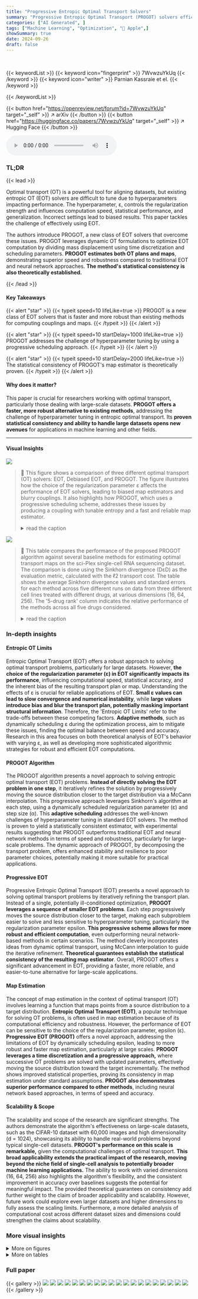 ```yaml
---
title: "Progressive Entropic Optimal Transport Solvers"
summary: "Progressive Entropic Optimal Transport (PROGOT) solvers efficiently and robustly compute optimal transport plans and maps, even at large scales, by progressively scheduling parameters."
categories: ["AI Generated", ]
tags: ["Machine Learning", "Optimization", "🏢 Apple",]
showSummary: true
date: 2024-09-26
draft: false
---
```


<br>

{{< keywordList >}}
{{< keyword icon="fingerprint" >}} 7WvwzuYkUq {{< /keyword >}}
{{< keyword icon="writer" >}} Parnian Kassraie et el. {{< /keyword >}}
 
{{< /keywordList >}}

{{< button href="https://openreview.net/forum?id=7WvwzuYkUq" target="_self" >}}
↗ arXiv
{{< /button >}}
{{< button href="https://huggingface.co/papers/7WvwzuYkUq" target="_self" >}}
↗ Hugging Face
{{< /button >}}



<audio controls>
    <source src="https://ai-paper-reviewer.com/7WvwzuYkUq/podcast.wav" type="audio/wav">
    Your browser does not support the audio element.
</audio>


### TL;DR


{{< lead >}}

Optimal transport (OT) is a powerful tool for aligning datasets, but existing entropic OT (EOT) solvers are difficult to tune due to hyperparameters impacting performance.  The hyperparameter, ε,  controls the regularization strength and influences computation speed, statistical performance, and generalization. Incorrect settings lead to biased results. This paper tackles the challenge of effectively using EOT.



The authors introduce PROGOT, a new class of EOT solvers that overcome these issues. PROGOT leverages dynamic OT formulations to optimize EOT computation by dividing mass displacement using time discretization and scheduling parameters.  **PROGOT estimates both OT plans and maps**, demonstrating superior speed and robustness compared to traditional EOT and neural network approaches.  **The method's statistical consistency is also theoretically established.**

{{< /lead >}}


#### Key Takeaways

{{< alert "star" >}}
{{< typeit speed=10 lifeLike=true >}} PROGOT is a new class of EOT solvers that is faster and more robust than existing methods for computing couplings and maps. {{< /typeit >}}
{{< /alert >}}

{{< alert "star" >}}
{{< typeit speed=10 startDelay=1000 lifeLike=true >}} PROGOT addresses the challenge of hyperparameter tuning by using a progressive scheduling approach. {{< /typeit >}}
{{< /alert >}}

{{< alert "star" >}}
{{< typeit speed=10 startDelay=2000 lifeLike=true >}} The statistical consistency of PROGOT's map estimator is theoretically proven. {{< /typeit >}}
{{< /alert >}}

#### Why does it matter?
This paper is crucial for researchers working with optimal transport, particularly those dealing with large-scale datasets.  **PROGOT offers a faster, more robust alternative to existing methods**, addressing the challenge of hyperparameter tuning in entropic optimal transport.  Its **proven statistical consistency and ability to handle large datasets opens new avenues** for applications in machine learning and other fields.

------
#### Visual Insights



![](https://ai-paper-reviewer.com/7WvwzuYkUq/figures_1_1.jpg)

> 🔼 This figure shows a comparison of three different optimal transport (OT) solvers: EOT, Debiased EOT, and PROGOT. The figure illustrates how the choice of the regularization parameter ε affects the performance of EOT solvers, leading to biased map estimators and blurry couplings. It also highlights how PROGOT, which uses a progressive scheduling scheme, addresses these issues by producing a coupling with tunable entropy and a fast and reliable map estimator. 
> <details>
> <summary>read the caption</summary>
> Figure 1: (left) EOT solvers collapse when the value of ε is not properly chosen. This typically results in biased map estimators and in blurry couplings (see Fig. 2 for the coupling matrix obtained between Xtrain and ytrain). (middle) Debiasing the output of EOT solvers can prevent a collapse to the mean seen in EOT estimators, but computes the same coupling. PROGOT (right) ameliorates these problems in various ways: by decomposing the resolution of the OT problem into multiple time steps, and using various forms of progressive scheduling, we recover both a coupling whose entropy can be tuned automatically and a map estimator that is fast and reliable.
> </details>





![](https://ai-paper-reviewer.com/7WvwzuYkUq/tables_2_1.jpg)

> 🔼 This table compares the performance of the proposed PROGOT algorithm against several baseline methods for estimating optimal transport maps on the sci-Plex single-cell RNA sequencing dataset.  The comparison is done using the Sinkhorn divergence (DɛD) as the evaluation metric, calculated with the ℓ2 transport cost. The table shows the average Sinkhorn divergence values and standard errors for each method across five different runs on data from three different cell lines treated with different drugs, at various dimensions (16, 64, 256).  The '5-drug rank' column indicates the relative performance of the methods across all five drugs considered.
> <details>
> <summary>read the caption</summary>
> Table 1: Performance of PROGOT compared to baselines, w.r.t DɛD between source and target of the sci-Plex dataset. Reported numbers are the average of 5 runs, together with the standard error.
> </details>





### In-depth insights


#### Entropic OT Limits
Entropic Optimal Transport (EOT) offers a robust approach to solving optimal transport problems, particularly for large datasets.  However, **the choice of the regularization parameter (ε) in EOT significantly impacts its performance**, influencing computational speed, statistical accuracy, and the inherent bias of the resulting transport plan or map.  Understanding the effects of ε is crucial for reliable applications of EOT.  **Small ε values can lead to slow convergence and numerical instability**, while **large values introduce bias and blur the transport plan, potentially masking important structural information**.  Therefore, the 'Entropic OT Limits' refer to the trade-offs between these competing factors.  **Adaptive methods**, such as dynamically scheduling ε during the optimization process, aim to mitigate these issues, finding the optimal balance between speed and accuracy.  Research in this area focuses on both theoretical analysis of EOT's behavior with varying ε, as well as developing more sophisticated algorithmic strategies for robust and efficient EOT computations.

#### PROGOT Algorithm
The PROGOT algorithm presents a novel approach to solving entropic optimal transport (EOT) problems.  **Instead of directly solving the EOT problem in one step**, it iteratively refines the solution by progressively moving the source distribution closer to the target distribution via a McCann interpolation. This progressive approach leverages Sinkhorn's algorithm at each step, using a dynamically scheduled regularization parameter (ε) and step size (α). This **adaptive scheduling** addresses the well-known challenges of hyperparameter tuning in standard EOT solvers.  The method is proven to yield a statistically consistent estimator, with experimental results suggesting that PROGOT outperforms traditional EOT and neural network methods in terms of speed and robustness, particularly for large-scale problems. The dynamic approach of PROGOT, by decomposing the transport problem, offers enhanced stability and resilience to poor parameter choices, potentially making it more suitable for practical applications.

#### Progressive EOT
Progressive Entropic Optimal Transport (EOT) presents a novel approach to solving optimal transport problems by iteratively refining the transport plan.  Instead of a single, potentially ill-conditioned optimization, **PROGOT leverages a sequence of smaller EOT problems**. Each step progressively moves the source distribution closer to the target, making each subproblem easier to solve and less sensitive to hyperparameter tuning, particularly the regularization parameter epsilon.  **This progressive scheme allows for more robust and efficient computation**, even outperforming neural network-based methods in certain scenarios.  The method cleverly incorporates ideas from dynamic optimal transport, using McCann interpolation to guide the iterative refinement.  **Theoretical guarantees establish the statistical consistency of the resulting map estimator**.  Overall, PROGOT offers a significant advancement in EOT, providing a faster, more reliable, and easier-to-tune alternative for large-scale applications.

#### Map Estimation
The concept of map estimation in the context of optimal transport (OT) involves learning a function that maps points from a source distribution to a target distribution.  **Entropic Optimal Transport (EOT)**, a popular technique for solving OT problems, is often used in map estimation because of its computational efficiency and robustness.  However, the performance of EOT can be sensitive to the choice of the regularization parameter, epsilon (ε).  **Progressive EOT (PROGOT)** offers a novel approach, addressing the limitations of EOT by dynamically scheduling epsilon, leading to more robust and faster map estimation, particularly at large scales.  **PROGOT leverages a time discretization and a progressive approach,** where successive OT problems are solved with updated parameters, effectively moving the source distribution toward the target incrementally.  The method shows improved statistical properties, proving its consistency in map estimation under standard assumptions. **PROGOT also demonstrates superior performance compared to other methods**, including neural network based approaches, in terms of speed and accuracy.

#### Scalability & Scope
The scalability and scope of the research are significant strengths.  The authors demonstrate the algorithm's effectiveness on large-scale datasets, such as the CIFAR-10 dataset with 60,000 images and high dimensionality (d = 1024), showcasing its ability to handle real-world problems beyond typical single-cell datasets.  **PROGOT's performance on this scale is remarkable,** given the computational challenges of optimal transport.  **This broad applicability extends the practical impact of the research, moving beyond the niche field of single-cell analysis to potentially broader machine learning applications.**  The ability to work with varied dimensions (16, 64, 256) also highlights the algorithm's flexibility, and the consistent improvement in accuracy over baselines suggests the potential for meaningful impact.  The provided theoretical guarantees on consistency add further weight to the claim of broader applicability and scalability.  However, future work could explore even larger datasets and higher dimensions to fully assess the scaling limits.  Furthermore, a more detailed analysis of computational cost across different dataset sizes and dimensions could strengthen the claims about scalability.


### More visual insights

<details>
<summary>More on figures
</summary>


![](https://ai-paper-reviewer.com/7WvwzuYkUq/figures_1_2.jpg)

> 🔼 This figure compares three different optimal transport (OT) solvers: standard Entropic OT (EOT), debiased EOT, and the proposed Progressive Entropic OT (PROGOT).  It shows how the choice of the regularization parameter (ε) significantly affects the quality of EOT solutions (left panel shows blurry couplings resulting from a poorly chosen ε), while debiased EOT only partially addresses this issue. The figure highlights that PROGOT overcomes these limitations by employing a progressive scheduling strategy which adapts the parameters during the OT computation, resulting in more robust and accurate couplings and map estimators (as demonstrated in the right panel).
> <details>
> <summary>read the caption</summary>
> Figure 1: (left) EOT solvers collapse when the value of ε is not properly chosen. This typically results in biased map estimators and in blurry couplings (see Fig. 2 for the coupling matrix obtained between Xtrain and ytrain). (middle) Debiasing the output of EOT solvers can prevent a collapse to the mean seen in EOT estimators, but computes the same coupling. PROGOT (right) ameliorates these problems in various ways: by decomposing the resolution of the OT problem into multiple time steps, and using various forms of progressive scheduling, we recover both a coupling whose entropy can be tuned automatically and a map estimator that is fast and reliable.
> </details>



![](https://ai-paper-reviewer.com/7WvwzuYkUq/figures_3_1.jpg)

> 🔼 This figure illustrates the core idea behind the PROGOT algorithm.  Instead of directly solving the optimal transport problem between the source and target distributions, PROGOT iteratively moves the source distribution closer to the target distribution along an estimated McCann interpolation path.  Each step involves solving a smaller, better-conditioned optimal transport problem using entropic optimal transport (EOT) with a properly scheduled regularization parameter. This progressive approach reduces the sensitivity of the final solution to the choice of regularization parameter and makes the algorithm more stable and less prone to collapse.
> <details>
> <summary>read the caption</summary>
> Figure 3: Intuition of PROGOT: By iteratively fitting to the interpolation path, the final transport step is less likely to collapse, resulting in more stable solver.
> </details>



![](https://ai-paper-reviewer.com/7WvwzuYkUq/figures_7_1.jpg)

> 🔼 This figure presents three sub-figures that analyze different aspects of the proposed PROGOT algorithm. Subfigure (A) demonstrates the algorithm's convergence to the true map by measuring the mean squared error (MSE) between the estimated map (TProg) and the ground truth map (T0) as the number of training samples increases. Subfigure (B) investigates the effect of different scheduling strategies for the parameter αk (step length in the McCann interpolation) on the Sinkhorn divergence (a measure of dissimilarity between probability distributions) between the iteratively refined source distribution and the target distribution. Finally, Subfigure (C) examines the influence of Algorithm 4 (an automatic scheduling method for the regularization parameter εk) on the Sinkhorn divergence during the iterative process.
> <details>
> <summary>read the caption</summary>
> Figure 4: (A) Convergence of TProg to the ground-truth map w.r.t. the empirical L2 norm, for d = 4. (B) Effect of scheduling αk, for d = 64. (C) Effect of scheduling εk using Algorithm 4, for d = 64.
> </details>



![](https://ai-paper-reviewer.com/7WvwzuYkUq/figures_8_1.jpg)

> 🔼 This figure demonstrates the performance of the PROGOT algorithm in learning the optimal transport map (TProg). Panel A shows the convergence of TProg to the ground truth map as the number of training samples increases. Panel B illustrates the impact of different scheduling strategies for the αk parameter on the algorithm's performance, showing that the constant-speed schedule yields the best results. Finally, Panel C compares PROGOT with and without scheduling of the εk parameter, highlighting the effectiveness of Algorithm 4 in setting the regularization parameter.
> <details>
> <summary>read the caption</summary>
> Figure 4: (A) Convergence of TProg to the ground-truth map w.r.t. the empirical L2 norm, for d = 4. (B) Effect of scheduling αk, for d = 64. (C) Effect of scheduling εk using Algorithm 4, for d = 64.
> </details>



![](https://ai-paper-reviewer.com/7WvwzuYkUq/figures_9_1.jpg)

> 🔼 This figure shows an example of the optimal assignment problem between CIFAR images and their blurred versions.  The left side shows example images of CIFAR and their blurred counterparts (σ = 4). The middle shows the optimal coupling matrix (P*) which should be an identity matrix if the cost is l2 norm. The right side shows the coupling matrix (P) computed using PROGOT (K=4, constant speed schedule). The results demonstrate PROGOT's ability to recover the nearly optimal coupling in this large-scale problem.
> <details>
> <summary>read the caption</summary>
> Figure 6: We consider the optimal assignment problem between all CIFAR images and their blurry CIFAR as trace, and KL divergence from counterparts using the l2 loss. A small subset of 3 original images on the left can be compared with their blurred counterpart on the right, with σ = 4. PROGOT is run for K = 4 and with the constant-speed schedule.
> </details>



![](https://ai-paper-reviewer.com/7WvwzuYkUq/figures_14_1.jpg)

> 🔼 This figure shows an example of an original CIFAR10 image and its blurred versions with blur parameters σ = 2 and σ = 4. The goal is to match these blurry images back to their original counterparts, which will serve as a benchmark for large-scale optimal transport experiments.  The optimal coupling for this task (using the L2 cost function), is the identity matrix; this is because each image must be matched to its blurred counterpart. This experiment is important because it allows for an objective assessment of the performance of different algorithms in a large-scale optimal transport problem where the true solution is known.
> <details>
> <summary>read the caption</summary>
> Figure 7: Example of a CIFAR10 image and blurred variant. We match blurry images to the originals.
> </details>



![](https://ai-paper-reviewer.com/7WvwzuYkUq/figures_14_2.jpg)

> 🔼 This figure visualizes the single-cell RNA sequencing data from Srivatsan et al. (2020). It uses principal component analysis (PCA) to reduce the dimensionality of the data to two dimensions, focusing on 50 samples for better visualization. The plot shows two distinct point clouds: one representing control cells (Xtrain, Xtest) and another representing cells perturbed by a specific drug (ytrain, ytest).  The figure illustrates how the drug treatment affects the distribution of the cells in the reduced dimensional space.
> <details>
> <summary>read the caption</summary>
> Figure 8: Overview of the single cell dataset Srivatsan et al. [2020]. We show the first two PCA dimensions performed on the training data, and limit the figure to 50 samples. The point cloud (Xtrain, Xtest) shows the control cells and (ytrain, ytest) are the perturbed cells using a specific drug.
> </details>



![](https://ai-paper-reviewer.com/7WvwzuYkUq/figures_15_1.jpg)

> 🔼 This figure demonstrates the convergence and impact of scheduling parameters on PROGOT's performance. (A) shows the mean squared error (MSE) between PROGOT's estimated map and the ground truth map, showing convergence as the number of training samples increases. (B) compares different scheduling strategies for the step size parameter (αk), showing the effect on the Sinkhorn divergence between intermediate point clouds and the target distribution. (C) illustrates the effect of scheduling the regularization parameter (εk) using Algorithm 4, comparing it to a scenario without automatic scheduling. The results highlight the robustness and efficiency gains achieved by PROGOT's progressive scheduling.
> <details>
> <summary>read the caption</summary>
> Figure 4: (A) Convergence of TProg to the ground-truth map w.r.t. the empirical L2 norm, for d = 4. (B) Effect of scheduling αk, for d = 64. (C) Effect of scheduling εk using Algorithm 4, for d = 64.
> </details>



![](https://ai-paper-reviewer.com/7WvwzuYkUq/figures_15_2.jpg)

> 🔼 The figure shows a comparison of three optimal transport (OT) solvers: EOT, Debiased EOT, and PROGOT.  EOT solvers are prone to collapse and produce biased results when the regularization parameter ε is not chosen carefully.  Debiasing helps, but doesn't solve the core problem of instability. PROGOT, the proposed method, addresses these issues by breaking the OT problem into smaller sub-problems solved sequentially with progressively scheduled parameters. This leads to a more robust and efficient algorithm that produces better couplings and maps.
> <details>
> <summary>read the caption</summary>
> Figure 1: (left) EOT solvers collapse when the value of ε is not properly chosen. This typically results in biased map estimators and in blurry couplings (see Fig. 2 for the coupling matrix obtained between Xtrain and ytrain). (middle) Debiasing the output of EOT solvers can prevent a collapse to the mean seen in EOT estimators, but computes the same coupling. PROGOT (right) ameliorates these problems in various ways: by decomposing the resolution of the OT problem into multiple time steps, and using various forms of progressive scheduling, we recover both a coupling whose entropy can be tuned automatically and a map estimator that is fast and reliable.
> </details>



![](https://ai-paper-reviewer.com/7WvwzuYkUq/figures_16_1.jpg)

> 🔼 Figure 4 presents the experimental results to demonstrate the performance of PROGOT. (A) shows the convergence of the progressive entropic map estimator (TProg) towards the ground truth map as the number of training samples increases. (B) and (C) illustrate the impact of scheduling parameters αk and εk respectively on the performance of PROGOT. The results indicate that PROGOT is robust and efficient in estimating optimal transport maps.
> <details>
> <summary>read the caption</summary>
> Figure 4: (A) Convergence of TProg to the ground-truth map w.r.t. the empirical L2 norm, for d = 4. (B) Effect of scheduling αk, for d = 64. (C) Effect of scheduling εk using Algorithm 4, for d = 64.
> </details>



![](https://ai-paper-reviewer.com/7WvwzuYkUq/figures_16_2.jpg)

> 🔼 This figure compares three different optimal transport (OT) solvers: EOT, Debiased EOT, and PROGOT.  EOT solvers suffer from instability and bias when the regularization parameter ε is not properly chosen, resulting in blurry couplings and inaccurate map estimators.  Debiasing EOT improves the accuracy of the map estimator, but doesn't affect the coupling's quality.  PROGOT, in contrast, addresses the issues through progressive scheduling and time discretization, yielding a more robust and faster approach with a tunable entropy coupling and reliable map estimator.
> <details>
> <summary>read the caption</summary>
> Figure 1: (left) EOT solvers collapse when the value of ε is not properly chosen. This typically results in biased map estimators and in blurry couplings (see Fig. 2 for the coupling matrix obtained between Xtrain and ytrain). (middle) Debiasing the output of EOT solvers can prevent a collapse to the mean seen in EOT estimators, but computes the same coupling. PROGOT (right) ameliorates these problems in various ways: by decomposing the resolution of the OT problem into multiple time steps, and using various forms of progressive scheduling, we recover both a coupling whose entropy can be tuned automatically and a map estimator that is fast and reliable.
> </details>



![](https://ai-paper-reviewer.com/7WvwzuYkUq/figures_17_1.jpg)

> 🔼 This figure compares three different optimal transport solvers: standard Entropic Optimal Transport (EOT), debiased EOT, and the proposed Progressive Entropic Optimal Transport (PROGOT).  The left panel shows how standard EOT suffers from a collapse to the mean when the regularization parameter (ε) isn't carefully chosen, leading to poor map estimation and blurry couplings. The middle panel shows that while debiased EOT addresses the collapse issue, it still suffers from the same coupling limitation. The right panel illustrates how PROGOT overcomes these limitations via a time-discretized approach, dynamically scheduled parameters, and the use of progressive scheduling resulting in improved coupling and map estimation.
> <details>
> <summary>read the caption</summary>
> Figure 1: (left) EOT solvers collapse when the value of ε is not properly chosen. This typically results in biased map estimators and in blurry couplings (see Fig. 2 for the coupling matrix obtained between Xtrain and ytrain). (middle) Debiasing the output of EOT solvers can prevent a collapse to the mean seen in EOT estimators, but computes the same coupling. PROGOT (right) ameliorates these problems in various ways: by decomposing the resolution of the OT problem into multiple time steps, and using various forms of progressive scheduling, we recover both a coupling whose entropy can be tuned automatically and a map estimator that is fast and reliable.
> </details>



![](https://ai-paper-reviewer.com/7WvwzuYkUq/figures_17_2.jpg)

> 🔼 The figure compares three approaches for solving the Entropic Optimal Transport (EOT) problem: standard EOT, debiased EOT, and the proposed PROGOT method.  Standard EOT suffers from sensitivity to the regularization parameter (ε), leading to biased estimates and blurry couplings when ε is poorly chosen. Debiasing mitigates bias but doesn't improve speed. PROGOT addresses these issues by breaking down the problem into smaller steps with progressively adjusted parameters, leading to faster, more robust computation of both couplings and maps.
> <details>
> <summary>read the caption</summary>
> Figure 1: (left) EOT solvers collapse when the value of ε is not properly chosen. This typically results in biased map estimators and in blurry couplings (see Fig. 2 for the coupling matrix obtained between Xtrain and ytrain). (middle) Debiasing the output of EOT solvers can prevent a collapse to the mean seen in EOT estimators, but computes the same coupling. PROGOT (right) ameliorates these problems in various ways: by decomposing the resolution of the OT problem into multiple time steps, and using various forms of progressive scheduling, we recover both a coupling whose entropy can be tuned automatically and a map estimator that is fast and reliable.
> </details>



</details>




<details>
<summary>More on tables
</summary>


![](https://ai-paper-reviewer.com/7WvwzuYkUq/tables_5_1.jpg)
> 🔼 This table compares the performance of the proposed PROGOT algorithm to several baseline methods for estimating optimal transport maps. The comparison is done using the Sinkhorn divergence (DɛD) as a metric, which measures the distance between two probability distributions. The sci-Plex dataset, a single-cell RNA sequencing dataset, is used for the evaluation.  The table shows the results for different dimensionality reduction methods (dPCA) and the different algorithms across various drugs, demonstrating PROGOT's improved performance.
> <details>
> <summary>read the caption</summary>
> Table 1: Performance of PROGOT compared to baselines, w.r.t DɛD between source and target of the sci-Plex dataset. Reported numbers are the average of 5 runs, together with the standard error.
> </details>

![](https://ai-paper-reviewer.com/7WvwzuYkUq/tables_6_1.jpg)
> 🔼 This table compares the performance of the proposed PROGOT algorithm against several baseline methods for single-cell RNA sequencing data.  The performance metric used is the Sinkhorn divergence (D&D), which measures the distance between the source and target distributions after applying the different transport methods. The table shows the average Sinkhorn divergence and its standard error for three different dimensionality reduction levels (d = 16, 64, 256) and five different drugs.  Lower values of D&D indicate better alignment between the source and target.
> <details>
> <summary>read the caption</summary>
> Table 1: Performance of PROGOT compared to baselines, w.r.t D&D between source and target of the sci-Plex dataset. Reported numbers are the average of 5 runs, together with the standard error.
> </details>

![](https://ai-paper-reviewer.com/7WvwzuYkUq/tables_8_1.jpg)
> 🔼 This table compares the performance of the PROGOT algorithm to four other baseline algorithms for map estimation on the sci-Plex single-cell RNA sequencing dataset.  The performance is measured using the Sinkhorn divergence (D&D) between the source and target data, which quantifies the dissimilarity between the two distributions. The table shows the average Sinkhorn divergence and standard error for each algorithm across five different runs, for three different drug types and three dimensionality reduction values (dPCA).  Lower values indicate better performance.
> <details>
> <summary>read the caption</summary>
> Table 1: Performance of PROGOT compared to baselines, w.r.t D&D between source and target of the sci-Plex dataset. Reported numbers are the average of 5 runs, together with the standard error.
> </details>

![](https://ai-paper-reviewer.com/7WvwzuYkUq/tables_9_1.jpg)
> 🔼 This table shows the performance of PROGOT and Sinkhorn algorithms in recovering the original coupling matrix from blurred images.  The blur strength (sigma) is varied (2 and 4).  The metrics used are the trace of the recovered coupling matrix (Tr), the Kullback-Leibler (KL) divergence from the true identity matrix, and the number of iterations (# iters) required by each algorithm.  PROGOT uses K=4 iterations and a constant-speed schedule.
> <details>
> <summary>read the caption</summary>
> Table 2: Coupling recovery, quantified as trace, and KL divergence from original identity matrix, for coupling matrices obtained with PROGOT and Sinkhorn, for coupling matrices obtained with PROGOT and Sinkhorn, for blur strengths σ = 2,4. PROGOT is run for K = 4 and with the constant-speed schedule.
> </details>

![](https://ai-paper-reviewer.com/7WvwzuYkUq/tables_13_1.jpg)
> 🔼 This table compares the performance of the PROGOT algorithm to other baseline methods for map estimation using the sci-Plex single-cell RNA sequencing dataset.  The performance metric is the Sinkhorn divergence (D&D) between the source and target point clouds after applying the different map estimation methods. The table shows results for three different drugs (Belinostat, Givinostat, Hesperadin) and different dimensionality reduction (PCA) parameters (d = 16, 64, 256).  The reported values are averages across 5 independent runs with standard errors.
> <details>
> <summary>read the caption</summary>
> Table 1: Performance of PROGOT compared to baselines, w.r.t D&D between source and target of the sci-Plex dataset. Reported numbers are the average of 5 runs, together with the standard error.
> </details>

![](https://ai-paper-reviewer.com/7WvwzuYkUq/tables_13_2.jpg)
> 🔼 This table compares the performance of the PROGOT algorithm to several baseline methods on the sci-Plex single-cell RNA sequencing dataset.  The performance metric used is the Sinkhorn divergence (D&D), which measures the distance between two distributions. The table shows the average Sinkhorn divergence (and its standard error) for each algorithm across five runs for various dimensionality reduction techniques (d = 16, 64, and 256) and for five different drugs. Lower values indicate better performance in aligning source and target distributions.
> <details>
> <summary>read the caption</summary>
> Table 1: Performance of PROGOT compared to baselines, w.r.t D&D between source and target of the sci-Plex dataset. Reported numbers are the average of 5 runs, together with the standard error.
> </details>

![](https://ai-paper-reviewer.com/7WvwzuYkUq/tables_13_3.jpg)
> 🔼 This table presents the mean squared error (MSE) results for comparing different optimal transport map estimation methods on a Gaussian Mixture Model (GMM) benchmark dataset.  The MSE is calculated as the average of the squared Euclidean distances between estimated maps and ground truth maps for 500 test points.  Different algorithms, including PROGOT, EOT, Debiased EOT, Untuned EOT, Monge Gap and ICNN are evaluated for their map estimation accuracy, with results provided for two dimensions (d=128 and d=256).
> <details>
> <summary>read the caption</summary>
> Table 5: GMM benchmark. The Table shows the MSE, average of ||ŷitest||2 for ntest = 500 test points, where ŷ = T(xtest) and the ground truth is ytest.
> </details>

</details>




### Full paper

{{< gallery >}}
<img src="https://ai-paper-reviewer.com/7WvwzuYkUq/1.png" class="grid-w50 md:grid-w33 xl:grid-w25" />
<img src="https://ai-paper-reviewer.com/7WvwzuYkUq/2.png" class="grid-w50 md:grid-w33 xl:grid-w25" />
<img src="https://ai-paper-reviewer.com/7WvwzuYkUq/3.png" class="grid-w50 md:grid-w33 xl:grid-w25" />
<img src="https://ai-paper-reviewer.com/7WvwzuYkUq/4.png" class="grid-w50 md:grid-w33 xl:grid-w25" />
<img src="https://ai-paper-reviewer.com/7WvwzuYkUq/5.png" class="grid-w50 md:grid-w33 xl:grid-w25" />
<img src="https://ai-paper-reviewer.com/7WvwzuYkUq/6.png" class="grid-w50 md:grid-w33 xl:grid-w25" />
<img src="https://ai-paper-reviewer.com/7WvwzuYkUq/7.png" class="grid-w50 md:grid-w33 xl:grid-w25" />
<img src="https://ai-paper-reviewer.com/7WvwzuYkUq/8.png" class="grid-w50 md:grid-w33 xl:grid-w25" />
<img src="https://ai-paper-reviewer.com/7WvwzuYkUq/9.png" class="grid-w50 md:grid-w33 xl:grid-w25" />
<img src="https://ai-paper-reviewer.com/7WvwzuYkUq/10.png" class="grid-w50 md:grid-w33 xl:grid-w25" />
<img src="https://ai-paper-reviewer.com/7WvwzuYkUq/11.png" class="grid-w50 md:grid-w33 xl:grid-w25" />
<img src="https://ai-paper-reviewer.com/7WvwzuYkUq/12.png" class="grid-w50 md:grid-w33 xl:grid-w25" />
<img src="https://ai-paper-reviewer.com/7WvwzuYkUq/13.png" class="grid-w50 md:grid-w33 xl:grid-w25" />
<img src="https://ai-paper-reviewer.com/7WvwzuYkUq/14.png" class="grid-w50 md:grid-w33 xl:grid-w25" />
<img src="https://ai-paper-reviewer.com/7WvwzuYkUq/15.png" class="grid-w50 md:grid-w33 xl:grid-w25" />
<img src="https://ai-paper-reviewer.com/7WvwzuYkUq/16.png" class="grid-w50 md:grid-w33 xl:grid-w25" />
<img src="https://ai-paper-reviewer.com/7WvwzuYkUq/17.png" class="grid-w50 md:grid-w33 xl:grid-w25" />
<img src="https://ai-paper-reviewer.com/7WvwzuYkUq/18.png" class="grid-w50 md:grid-w33 xl:grid-w25" />
<img src="https://ai-paper-reviewer.com/7WvwzuYkUq/19.png" class="grid-w50 md:grid-w33 xl:grid-w25" />
<img src="https://ai-paper-reviewer.com/7WvwzuYkUq/20.png" class="grid-w50 md:grid-w33 xl:grid-w25" />
{{< /gallery >}}